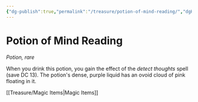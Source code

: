 ```yaml
---
{"dg-publish":true,"permalink":"/treasure/potion-of-mind-reading/","dgHomeLink":false,"dgPassFrontmatter":true}
---
```



# Potion of Mind Reading

*Potion, rare*

When you drink this potion, you gain the effect of the *detect thoughts* spell (save DC 13). The potion's dense, purple liquid has an ovoid cloud of pink floating in it.


[[Treasure/Magic Items|Magic Items]]